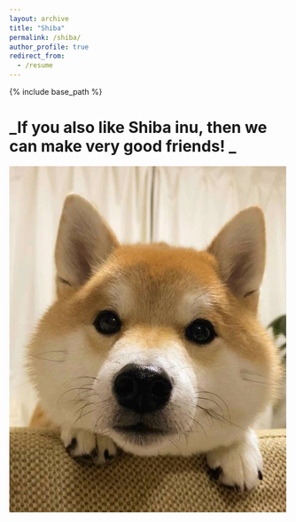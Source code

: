 ```yaml
---
layout: archive
title: "Shiba"
permalink: /shiba/
author_profile: true
redirect_from:
  - /resume
---
```


{% include base_path %}

_If you also like Shiba inu, then we can make very good friends! _
======

![shiba1](/images/shiba/shiba1.png)

